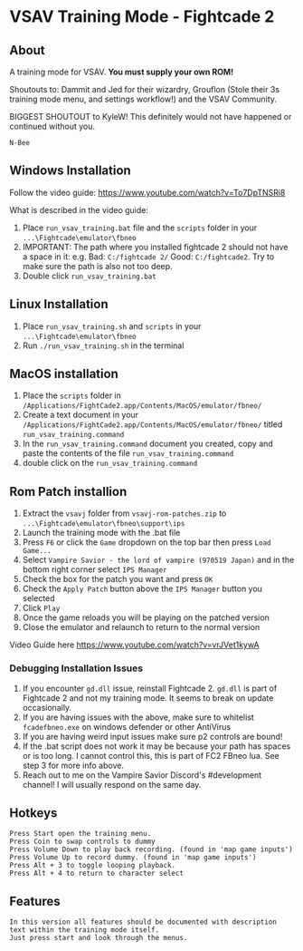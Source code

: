 # VSAV Training Mode - Fightcade 2 

## About
A training mode for VSAV. **You must supply your own ROM!** 

Shoutouts to: Dammit and Jed for their wizardry, Grouflon (Stole their 3s training mode menu, and settings workflow!) and the VSAV Community. 

BIGGEST SHOUTOUT to KyleW! This definitely would not have happened or continued without you.

 `N-Bee`

## Windows Installation 
Follow the video guide: https://www.youtube.com/watch?v=To7DpTNSRi8

What is described in the video guide: 
  1) Place `run_vsav_training.bat` file and the `scripts` folder in your `...\Fightcade\emulator\fbneo`
  3) IMPORTANT: The path where you installed fightcade 2 should not have a space in it: e.g. 
  Bad: `C:/fightcade 2/` Good: `C:/fightcade2`. Try to make sure the path is also not too deep.
  4) Double click `run_vsav_training.bat`
  
##  Linux Installation
  1) Place  `run_vsav_training.sh` and `scripts` in your `...\Fightcade\emulator\fbneo`
  3) Run `./run_vsav_training.sh` in the terminal

##  MacOS installation

1) Place the `scripts` folder in `/Applications/FightCade2.app/Contents/MacOS/emulator/fbneo/`
2) Create a text document in your `/Applications/FightCade2.app/Contents/MacOS/emulator/fbneo/` titled `run_vsav_training.command`
3) In the `run_vsav_training.command` document you created, copy and paste the contents of the file `run_vsav_training.command`
5) double click on the `run_vsav_training.command`

## Rom Patch installion

1) Extract the `vsavj` folder from `vsavj-rom-patches.zip` to `...\Fightcade\emulator\fbneo\support\ips`
2) Launch the training mode with the .bat file
3) Press `F6` or click the `Game` dropdown on the top bar then press `Load Game...`
4) Select `Vampire Savior - the lord of vampire (970519 Japan)` and in the bottom right corner select `IPS Manager`
5) Check the box for the patch you want and press `OK`
6) Check the `Apply Patch` button above the `IPS Manager` button you selected
7) Click `Play`
8) Once the game reloads you will be playing on the patched version
9) Close the emulator and relaunch to return to the normal version

Video Guide here https://www.youtube.com/watch?v=vrJVet1kywA

### Debugging Installation Issues

  1) If you encounter `gd.dll` issue, reinstall Fightcade 2. `gd.dll` is part of Fightcade 2 and not my training mode. It seems to break on update occasionally.
  2) If you are having issues with the above, make sure to whitelist `fcadefbneo.exe` on windows defender or other AntiVirus
  3) If you are having weird input issues make sure p2 controls are bound!
  4) If the .bat script does not work it may be because your path has spaces or is too long. I cannot control this, this is part of FC2 FBneo lua. See step 3 for more info above.
  5) Reach out to me on the Vampire Savior Discord's #development channel! I will usually respond on the same day.
  

## Hotkeys
    Press Start open the training menu.
    Press Coin to swap controls to dummy
    Press Volume Down to play back recording. (found in 'map game inputs')
    Press Volume Up to record dummy. (found in 'map game inputs')
    Press Alt + 3 to toggle looping playback.
    Press Alt + 4 to return to character select

## Features
    In this version all features should be documented with description text within the training mode itself.
    Just press start and look through the menus.
